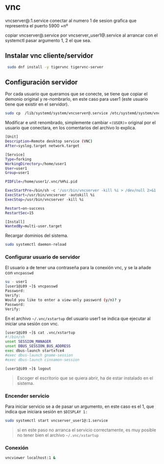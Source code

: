 # vnc

vncserver@:1.service conectar al numero 1 de sesion grafica que representra el puerto 5900 +nº

copiar vncserver@.service por vncserver_user1@.service al arrancar con el systemctl pasar argumento 1, 2 el que sea.



## Instalar vnc cliente/servidor

```bash
 sudo dnf install -y tigervnc tigervnc-server
```



## Configuración servidor

Por cada usuario que queramos que se conecte, se tiene que copiar el demonio original y re-nombrarlo, en este caso para user1 (este usuario tiene que existir en el servidor). 

```bash
sudo cp  /lib/systemd/system/vncserver@.service /etc/systemd/system/vncserver_user1@.service
```



Modificar e unit renombrado, simplemente cambiar `<(USER)>` original por el usuario que conectara, en los comentarios del archivo lo explica.

```bash
[Unit]
Description=Remote desktop service (VNC)
After=syslog.target network.target

[Service]
Type=forking
WorkingDirectory=/home/user1
User=user1
Group=user1

PIDFile=/home/user1/.vnc/%H%i.pid

ExecStartPre=/bin/sh -c '/usr/bin/vncserver -kill %i > /dev/null 2>&1 || :'
ExecStart=/usr/bin/vncserver -autokill %i
ExecStop=/usr/bin/vncserver -kill %i

Restart=on-success
RestartSec=15

[Install]
WantedBy=multi-user.target
```

Recargar dominios del sistema.

```bash
sudo systemctl daemon-reload
```



### Configurar usuario de servidor

El usuario a de tener una contraseña para la conexión vnc, y se la añade con `vncpasswd` 

```bash
su - user1
[user1@i09 ~]$ vncpasswd 
Password:
Verify:
Would you like to enter a view-only password (y/n)? y
Password:
Verify:
```

En el archivo `~/.vnc/xstartup` del usuario user1 se indica que ejecutar al iniciar una sesión con vnc.

```bash
[user1@i09 ~]$ cat .vnc/xstartup
#!/bin/sh
unset SESSION_MANAGER
unset DBUS_SESSION_BUS_ADDRESS
exec dbus-launch startxfce4
#exec dbus-launch gnome-session
#exec dbus-launch cinnamon-session 

[user1@i09 ~]$ logout
```

> Escoger el escritorio que se quiera abrir, ha de estar instalado en el sistema.



### Encender servicio

Para iniciar servicio se a de pasar un argumento,  en este caso es el 1, que indica que iniciara sesión en `$DISPLAY 1:`

```bash
sudo systemctl start vncserver_user1@:1.service
```

> si en este paso no arranca el servicio correctamente, es muy posible no tener bien el archivo `~/.vnc/xstartup`



### Conexión

```bash
vncviewer localhost:1 &
```

